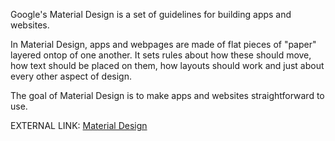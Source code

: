 Google's Material Design is a set of guidelines for building apps and websites.

In Material Design, apps and webpages are made of flat pieces of "paper" layered ontop of one another. It sets rules about how these should move, how text should be placed on them, how layouts should work and just about every other aspect of design.

The goal of Material Design is to make apps and websites straightforward to use.

EXTERNAL LINK: [Material Design](https://www.google.com/design/spec/material-design/introduction.html)

